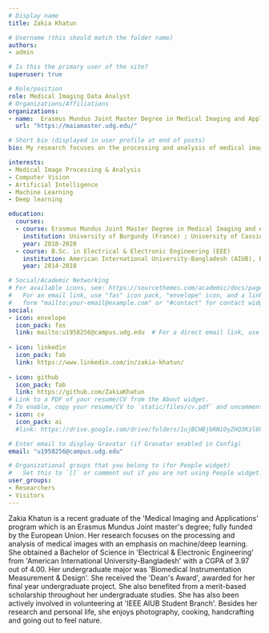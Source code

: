 ```yaml
---
# Display name
title: Zakia Khatun

# Username (this should match the folder name)
authors:
- admin 

# Is this the primary user of the site?
superuser: true

# Role/position
role: Medical Imaging Data Analyst 
# Organizations/Affiliations
organizations:
- name:  Erasmus Mundus Joint Master Degree in Medical Imaging and Applications
  url: "https://maiamaster.udg.edu/"

# Short bio (displayed in user profile at end of posts)
bio: My research focuses on the processing and analysis of medical images with an emphasis on deep learning.

interests:
- Medical Image Processing & Analysis
- Computer Vision
- Artificial Intelligence
- Machine Learning
- Deep learning

education:
  courses:
  - course: Erasmus Mundus Joint Master Degree in Medical Imaging and Applications (MAIA) program
    institution: University of Burgundy (France) ; University of Cassino (Italy) ; University of Girona (Spain)
    year: 2018-2020
  - course: B.Sc. in Electrical & Electronic Engineering (EEE)
    institution: American International University-Bangladesh (AIUB), Bangladesh
    year: 2014-2018

# Social/Academic Networking
# For available icons, see: https://sourcethemes.com/academic/docs/page-builder/#icons
#   For an email link, use "fas" icon pack, "envelope" icon, and a link in the
#   form "mailto:your-email@example.com" or "#contact" for contact widget.
social:
- icon: envelope
  icon_pack: fas
  link: mailto:u1958256@campus.udg.edu  # For a direct email link, use "mailto:u1958256@campus.udg.edu".
  
- icon: linkedin
  icon_pack: fab
  link: https://www.linkedin.com/in/zakia-khatun/
  
- icon: github
  icon_pack: fab
  link: https://github.com/ZakiaKhatun
# Link to a PDF of your resume/CV from the About widget.
# To enable, copy your resume/CV to `static/files/cv.pdf` and uncomment the lines below.
- icon: cv
  icon_pack: ai
  #link: https://drive.google.com/drive/folders/1ujBCHBjbRNiOyZHQ3Kzl6P4e0FcsmlIX?usp=sharing

# Enter email to display Gravatar (if Gravatar enabled in Config)
email: "u1958256@campus.udg.edu"

# Organizational groups that you belong to (for People widget)
#   Set this to `[]` or comment out if you are not using People widget.
user_groups:
- Researchers
- Visitors
---
```


Zakia Khatun is a recent graduate of the 'Medical Imaging and Applications' program which is an Erasmus Mundus Joint master's degree; fully funded by the European Union. Her research focuses on the processing and analysis of medical images with an emphasis on machine/deep learning. She obtained a Bachelor of Science in 'Electrical & Electronic Engineering' from 'American International University-Bangladesh' with a CGPA of 3.97 out of 4.00. Her undergraduate major was 'Biomedical Instrumentation Measurement & Design'. She received the 'Dean's Award', awarded for her final year undergraduate project. She also benefited from a merit-based scholarship throughout her undergraduate studies. She has also been actively involved in volunteering at 'IEEE AIUB Student Branch'. Besides her research and personal life, she enjoys photography, cooking, handcrafting and going out to feel nature.
